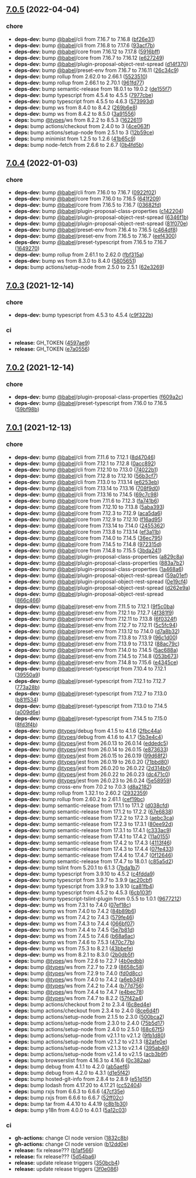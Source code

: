 ## [7.0.5](https://github.com/killtheliterate/observable-socket/compare/v7.0.4...v7.0.5) (2022-04-04)


### chore

* **deps-dev:** bump [@babel](https://github.com/babel)/cli from 7.16.7 to 7.16.8 ([bf26e31](https://github.com/killtheliterate/observable-socket/commit/bf26e31c1db5334100d49942b9902fc108e22641))
* **deps-dev:** bump [@babel](https://github.com/babel)/cli from 7.16.8 to 7.17.6 ([93acf7b](https://github.com/killtheliterate/observable-socket/commit/93acf7b075efb002e91424ad243188ad5be66dd1))
* **deps-dev:** bump [@babel](https://github.com/babel)/core from 7.16.12 to 7.17.8 ([5916bff](https://github.com/killtheliterate/observable-socket/commit/5916bffa3ed07eb214bfcd9329b5c14bf9abe397))
* **deps-dev:** bump [@babel](https://github.com/babel)/core from 7.16.7 to 7.16.12 ([e627249](https://github.com/killtheliterate/observable-socket/commit/e62724919254c34ff300f0ee70eb6eaebf44b910))
* **deps-dev:** bump [@babel](https://github.com/babel)/plugin-proposal-object-rest-spread ([d14f370](https://github.com/killtheliterate/observable-socket/commit/d14f370d025257b41dbecc85d060bb735dd16366))
* **deps-dev:** bump [@babel](https://github.com/babel)/preset-env from 7.16.7 to 7.16.11 ([26c34c9](https://github.com/killtheliterate/observable-socket/commit/26c34c920247c2870e9701f3fb1a1822ed1337c9))
* **deps-dev:** bump rollup from 2.62.0 to 2.66.1 ([5523510](https://github.com/killtheliterate/observable-socket/commit/5523510784e5d925901b945060f1bdaf8d5c09ec))
* **deps-dev:** bump rollup from 2.66.1 to 2.70.1 ([961fd77](https://github.com/killtheliterate/observable-socket/commit/961fd777479ba064c10a8108a0431c42d1a3976a))
* **deps-dev:** bump semantic-release from 18.0.1 to 19.0.2 ([de155f7](https://github.com/killtheliterate/observable-socket/commit/de155f7e6d31abb3025a8306a3bce734c1dc2c8d))
* **deps-dev:** bump typescript from 4.5.4 to 4.5.5 ([7977cbe](https://github.com/killtheliterate/observable-socket/commit/7977cbe6abae9529c59b950b8648b05f37796324))
* **deps-dev:** bump typescript from 4.5.5 to 4.6.3 ([573993d](https://github.com/killtheliterate/observable-socket/commit/573993d99f3acae13f37a94038f984a9c372bda2))
* **deps-dev:** bump ws from 8.4.0 to 8.4.2 ([269b6e8](https://github.com/killtheliterate/observable-socket/commit/269b6e84d0d0a1391056a63fe85879845fdf26e6))
* **deps-dev:** bump ws from 8.4.2 to 8.5.0 ([3a91556](https://github.com/killtheliterate/observable-socket/commit/3a915568460946acb9a669a09f7a38db4c5bc490))
* **deps:** bump [@types](https://github.com/types)/ws from 8.2.2 to 8.5.3 ([1622611](https://github.com/killtheliterate/observable-socket/commit/1622611a1d37607ee48339bccec593d2e510928c))
* **deps:** bump actions/checkout from 2.4.0 to 3 ([4ce063f](https://github.com/killtheliterate/observable-socket/commit/4ce063f78229694f0cf8722a4ebf7ef436cbd129))
* **deps:** bump actions/setup-node from 2.5.1 to 3 ([12b59ce](https://github.com/killtheliterate/observable-socket/commit/12b59ce3c338b2100558e0973d2566bbd95ff2f0))
* **deps:** bump minimist from 1.2.5 to 1.2.6 ([41b65c9](https://github.com/killtheliterate/observable-socket/commit/41b65c9f0c30d9a55c98653a12e6e733b5addd44))
* **deps:** bump node-fetch from 2.6.6 to 2.6.7 ([0b4fd5b](https://github.com/killtheliterate/observable-socket/commit/0b4fd5b3045bdb74c5a59a6f655abae0994b5816))

## [7.0.4](https://github.com/killtheliterate/observable-socket/compare/v7.0.3...v7.0.4) (2022-01-03)


### chore

* **deps-dev:** bump [@babel](https://github.com/babel)/cli from 7.16.0 to 7.16.7 ([0922f02](https://github.com/killtheliterate/observable-socket/commit/0922f028cff7df14b78ef13094b8e21738c667e5))
* **deps-dev:** bump [@babel](https://github.com/babel)/core from 7.16.0 to 7.16.5 ([641f209](https://github.com/killtheliterate/observable-socket/commit/641f2091288f74a36d2d35bf5fbc354b49eab307))
* **deps-dev:** bump [@babel](https://github.com/babel)/core from 7.16.5 to 7.16.7 ([03682fd](https://github.com/killtheliterate/observable-socket/commit/03682fd63a1ed3aa420345ea5a2e3b94811b573c))
* **deps-dev:** bump [@babel](https://github.com/babel)/plugin-proposal-class-properties ([c142204](https://github.com/killtheliterate/observable-socket/commit/c142204b788d193beaea74b5c69461e500d9d5a7))
* **deps-dev:** bump [@babel](https://github.com/babel)/plugin-proposal-object-rest-spread ([6346f1b](https://github.com/killtheliterate/observable-socket/commit/6346f1be4447b6036edfcb1994d3459a6cd349a1))
* **deps-dev:** bump [@babel](https://github.com/babel)/plugin-proposal-object-rest-spread ([81f070e](https://github.com/killtheliterate/observable-socket/commit/81f070e20d3a1c3ef917d8ef9c4144c6a2a6d4b3))
* **deps-dev:** bump [@babel](https://github.com/babel)/preset-env from 7.16.4 to 7.16.5 ([c464df8](https://github.com/killtheliterate/observable-socket/commit/c464df868618a3a460c3b8c3fc3c2b5fef621596))
* **deps-dev:** bump [@babel](https://github.com/babel)/preset-env from 7.16.5 to 7.16.7 ([eef4300](https://github.com/killtheliterate/observable-socket/commit/eef4300e100c43efaa950919cc0d8c98fa113e4c))
* **deps-dev:** bump [@babel](https://github.com/babel)/preset-typescript from 7.16.5 to 7.16.7 ([1649270](https://github.com/killtheliterate/observable-socket/commit/164927069689f3402e8533497b9bdefb0750240f))
* **deps-dev:** bump rollup from 2.61.1 to 2.62.0 ([fbf315a](https://github.com/killtheliterate/observable-socket/commit/fbf315a242ed7c19ca9a4bfc19af0647bf53b5bb))
* **deps-dev:** bump ws from 8.3.0 to 8.4.0 ([5805651](https://github.com/killtheliterate/observable-socket/commit/5805651abf82a9244f4f0f8411d3af4ac1efd1fb))
* **deps:** bump actions/setup-node from 2.5.0 to 2.5.1 ([62e3269](https://github.com/killtheliterate/observable-socket/commit/62e3269c740f23b3816a6c0af3d1f4d2f9fd814b))

## [7.0.3](https://github.com/killtheliterate/observable-socket/compare/v7.0.2...v7.0.3) (2021-12-14)


### chore

* **deps-dev:** bump typescript from 4.5.3 to 4.5.4 ([c9f322b](https://github.com/killtheliterate/observable-socket/commit/c9f322b5c4423500be045d573dbca5aa68d74408))


### ci

* **release:** GH_TOKEN ([4597ae9](https://github.com/killtheliterate/observable-socket/commit/4597ae965253470ff9921edf26e2ae6b0b961ab5))
* **release:** GH_TOKEN ([e7a0556](https://github.com/killtheliterate/observable-socket/commit/e7a0556bdac49a4ecf15305673deb3be68c46897))

## [7.0.2](https://github.com/killtheliterate/observable-socket/compare/v7.0.1...v7.0.2) (2021-12-14)


### chore

* **deps-dev:** bump [@babel](https://github.com/babel)/plugin-proposal-class-properties ([f609a2c](https://github.com/killtheliterate/observable-socket/commit/f609a2cff4c5176d36f323567010decc0d683425))
* **deps-dev:** bump [@babel](https://github.com/babel)/preset-typescript from 7.16.0 to 7.16.5 ([59bf98b](https://github.com/killtheliterate/observable-socket/commit/59bf98b5e63af5354308c0e5bdfd76eb5bd44521))

## [7.0.1](https://github.com/killtheliterate/observable-socket/compare/v7.0.0...v7.0.1) (2021-12-13)


### chore

* **deps-dev:** bump [@babel](https://github.com/babel)/cli from 7.11.6 to 7.12.1 ([8d47046](https://github.com/killtheliterate/observable-socket/commit/8d47046fc34e9dafd1a1d0d1b7539458694308af))
* **deps-dev:** bump [@babel](https://github.com/babel)/cli from 7.12.1 to 7.12.8 ([0acc892](https://github.com/killtheliterate/observable-socket/commit/0acc892b4173961c5bf48bb9f75783c9b4a5548f))
* **deps-dev:** bump [@babel](https://github.com/babel)/cli from 7.12.10 to 7.13.0 ([74022b1](https://github.com/killtheliterate/observable-socket/commit/74022b13e890efbdd00c3c5be87c51e351bec84b))
* **deps-dev:** bump [@babel](https://github.com/babel)/cli from 7.12.8 to 7.12.10 ([56b3cf7](https://github.com/killtheliterate/observable-socket/commit/56b3cf779a85c1188c104c37d1a349cce516a913))
* **deps-dev:** bump [@babel](https://github.com/babel)/cli from 7.13.0 to 7.13.14 ([e6253eb](https://github.com/killtheliterate/observable-socket/commit/e6253eb053777b103e38f7717aaf6499c2bdaa70))
* **deps-dev:** bump [@babel](https://github.com/babel)/cli from 7.13.14 to 7.13.16 ([708f9d0](https://github.com/killtheliterate/observable-socket/commit/708f9d09e192e7f5cf357d0336e32f62714efc77))
* **deps-dev:** bump [@babel](https://github.com/babel)/cli from 7.13.16 to 7.14.5 ([69c7c98](https://github.com/killtheliterate/observable-socket/commit/69c7c988af11a8246948e5930f1f462b044f1c0b))
* **deps-dev:** bump [@babel](https://github.com/babel)/core from 7.11.6 to 7.12.3 ([fa741b6](https://github.com/killtheliterate/observable-socket/commit/fa741b6cb9933a769f05d9cd25c5669cfcbe6491))
* **deps-dev:** bump [@babel](https://github.com/babel)/core from 7.12.10 to 7.13.8 ([5aba393](https://github.com/killtheliterate/observable-socket/commit/5aba39337fa6bf7a426f09412374e1485fe79780))
* **deps-dev:** bump [@babel](https://github.com/babel)/core from 7.12.3 to 7.12.9 ([aca5da6](https://github.com/killtheliterate/observable-socket/commit/aca5da6425a5e6b0ada9ecac089bfcaac2a8f4bb))
* **deps-dev:** bump [@babel](https://github.com/babel)/core from 7.12.9 to 7.12.10 ([f16ad95](https://github.com/killtheliterate/observable-socket/commit/f16ad9598fe1be9ce0cd746cf2f6434824668c3c))
* **deps-dev:** bump [@babel](https://github.com/babel)/core from 7.13.14 to 7.14.0 ([2455362](https://github.com/killtheliterate/observable-socket/commit/24553627d835d235f8c0f04854a4af22c6e7fff9))
* **deps-dev:** bump [@babel](https://github.com/babel)/core from 7.13.8 to 7.13.14 ([ef3a11b](https://github.com/killtheliterate/observable-socket/commit/ef3a11badedecd00f58ed3aca4edf87ccc7e869e))
* **deps-dev:** bump [@babel](https://github.com/babel)/core from 7.14.0 to 7.14.5 ([36ec795](https://github.com/killtheliterate/observable-socket/commit/36ec795ec168b7f44fc8fcf3ae415901ff792929))
* **deps-dev:** bump [@babel](https://github.com/babel)/core from 7.14.5 to 7.14.8 ([972315d](https://github.com/killtheliterate/observable-socket/commit/972315d059013394e1d91e5ebb826f89ecfb5828))
* **deps-dev:** bump [@babel](https://github.com/babel)/core from 7.14.8 to 7.15.5 ([3bda241](https://github.com/killtheliterate/observable-socket/commit/3bda24106c83faace99ac2b44028b3181fc7bce3))
* **deps-dev:** bump [@babel](https://github.com/babel)/plugin-proposal-class-properties ([a829c8a](https://github.com/killtheliterate/observable-socket/commit/a829c8aff7d6db697abbf520d5cf05000ed9a24a))
* **deps-dev:** bump [@babel](https://github.com/babel)/plugin-proposal-class-properties ([883a7b2](https://github.com/killtheliterate/observable-socket/commit/883a7b2f674e00e10a3af8819987445f571b68c3))
* **deps-dev:** bump [@babel](https://github.com/babel)/plugin-proposal-class-properties ([1a468a6](https://github.com/killtheliterate/observable-socket/commit/1a468a689c78e99318f204ee084da92b6c398cf8))
* **deps-dev:** bump [@babel](https://github.com/babel)/plugin-proposal-object-rest-spread ([59a01ef](https://github.com/killtheliterate/observable-socket/commit/59a01ef1d0c554f487158681da2fc3260259c57b))
* **deps-dev:** bump [@babel](https://github.com/babel)/plugin-proposal-object-rest-spread ([0e19cf4](https://github.com/killtheliterate/observable-socket/commit/0e19cf4b594b07915d87a3ad430236fa76ab19ae))
* **deps-dev:** bump [@babel](https://github.com/babel)/plugin-proposal-object-rest-spread ([d262e9a](https://github.com/killtheliterate/observable-socket/commit/d262e9ac98a36812f69fefee0919cfc48320b395))
* **deps-dev:** bump [@babel](https://github.com/babel)/plugin-proposal-object-rest-spread ([866c466](https://github.com/killtheliterate/observable-socket/commit/866c46623dfb761c2cfed9d1f2cf0bd1621b542b))
* **deps-dev:** bump [@babel](https://github.com/babel)/preset-env from 7.11.5 to 7.12.1 ([9f5c0ba](https://github.com/killtheliterate/observable-socket/commit/9f5c0ba929cc168cf2b945a74a36d0a1611855e4))
* **deps-dev:** bump [@babel](https://github.com/babel)/preset-env from 7.12.1 to 7.12.7 ([4f381f9](https://github.com/killtheliterate/observable-socket/commit/4f381f9367e1943ded263c1d26599eabc425409e))
* **deps-dev:** bump [@babel](https://github.com/babel)/preset-env from 7.12.11 to 7.13.8 ([6f0324f](https://github.com/killtheliterate/observable-socket/commit/6f0324fda44ef7736d788f68ccaf63a40390d6ca))
* **deps-dev:** bump [@babel](https://github.com/babel)/preset-env from 7.12.7 to 7.12.11 ([5c5fc94](https://github.com/killtheliterate/observable-socket/commit/5c5fc9473b3b0761ceea811930991c8c1ad26a2f))
* **deps-dev:** bump [@babel](https://github.com/babel)/preset-env from 7.13.12 to 7.14.0 ([d7a8b32](https://github.com/killtheliterate/observable-socket/commit/d7a8b323b814a39642f265d8f5798a979f02151e))
* **deps-dev:** bump [@babel](https://github.com/babel)/preset-env from 7.13.8 to 7.13.9 ([96c1d00](https://github.com/killtheliterate/observable-socket/commit/96c1d00886e25f98b36e4b3312e05444e01741d3))
* **deps-dev:** bump [@babel](https://github.com/babel)/preset-env from 7.13.9 to 7.13.12 ([88ac79c](https://github.com/killtheliterate/observable-socket/commit/88ac79c68665bbac73c3a0a8dd5d9c43ae57e68a))
* **deps-dev:** bump [@babel](https://github.com/babel)/preset-env from 7.14.0 to 7.14.5 ([5ac688a](https://github.com/killtheliterate/observable-socket/commit/5ac688a46d8d90f66d552fd7c6d608badb24ea50))
* **deps-dev:** bump [@babel](https://github.com/babel)/preset-env from 7.14.5 to 7.14.8 ([053b673](https://github.com/killtheliterate/observable-socket/commit/053b6732ec30844ae8766b8fe287a06b7eec9482))
* **deps-dev:** bump [@babel](https://github.com/babel)/preset-env from 7.14.8 to 7.15.6 ([e4345ce](https://github.com/killtheliterate/observable-socket/commit/e4345ce484a7d33db737094884daaa95098cfcc6))
* **deps-dev:** bump [@babel](https://github.com/babel)/preset-typescript from 7.10.4 to 7.12.1 ([39550a9](https://github.com/killtheliterate/observable-socket/commit/39550a9ed61b4dcf2ce510ed911a9d97be1fc676))
* **deps-dev:** bump [@babel](https://github.com/babel)/preset-typescript from 7.12.1 to 7.12.7 ([773a28b](https://github.com/killtheliterate/observable-socket/commit/773a28be6c4e22a313d366384c7e0dbf7ff8e89f))
* **deps-dev:** bump [@babel](https://github.com/babel)/preset-typescript from 7.12.7 to 7.13.0 ([b81f534](https://github.com/killtheliterate/observable-socket/commit/b81f534772aca3025edc3b5f9872b7efeace7d55))
* **deps-dev:** bump [@babel](https://github.com/babel)/preset-typescript from 7.13.0 to 7.14.5 ([a009d6e](https://github.com/killtheliterate/observable-socket/commit/a009d6e9da3ca2cf44f69c8a3f369c881f70441e))
* **deps-dev:** bump [@babel](https://github.com/babel)/preset-typescript from 7.14.5 to 7.15.0 ([8fd3f4b](https://github.com/killtheliterate/observable-socket/commit/8fd3f4b01a6b24021005e40eec9077efbfa05d35))
* **deps-dev:** bump [@types](https://github.com/types)/debug from 4.1.5 to 4.1.6 ([2fbc44a](https://github.com/killtheliterate/observable-socket/commit/2fbc44ad0a451815bc054fbf6dc03a1db684df1a))
* **deps-dev:** bump [@types](https://github.com/types)/debug from 4.1.6 to 4.1.7 ([5b3e4c4](https://github.com/killtheliterate/observable-socket/commit/5b3e4c4c9a97387a955a6d2ac285a7cda8d1bbb8))
* **deps-dev:** bump [@types](https://github.com/types)/jest from 26.0.13 to 26.0.14 ([eddedc5](https://github.com/killtheliterate/observable-socket/commit/eddedc53adc86b9672f5998914f4873356244977))
* **deps-dev:** bump [@types](https://github.com/types)/jest from 26.0.14 to 26.0.15 ([e873633](https://github.com/killtheliterate/observable-socket/commit/e873633e404bf620930d8e8ecff8da88c869b428))
* **deps-dev:** bump [@types](https://github.com/types)/jest from 26.0.15 to 26.0.19 ([99d68f2](https://github.com/killtheliterate/observable-socket/commit/99d68f228edc461cac9feabf59096eed70315c00))
* **deps-dev:** bump [@types](https://github.com/types)/jest from 26.0.19 to 26.0.20 ([71bbd80](https://github.com/killtheliterate/observable-socket/commit/71bbd80299bd7bb66c6024db266c77277aa22b7f))
* **deps-dev:** bump [@types](https://github.com/types)/jest from 26.0.20 to 26.0.22 ([2d314b0](https://github.com/killtheliterate/observable-socket/commit/2d314b047ab30c3813ec121b2e31418d34d75b7e))
* **deps-dev:** bump [@types](https://github.com/types)/jest from 26.0.22 to 26.0.23 ([dc471c0](https://github.com/killtheliterate/observable-socket/commit/dc471c07bea258440bc27d881252b343bbf5565f))
* **deps-dev:** bump [@types](https://github.com/types)/jest from 26.0.23 to 26.0.24 ([5e58959](https://github.com/killtheliterate/observable-socket/commit/5e58959c06e77bf469f883d0e314217048aa8d13))
* **deps-dev:** bump cross-env from 7.0.2 to 7.0.3 ([d8a2182](https://github.com/killtheliterate/observable-socket/commit/d8a21828bca89e8b1502899c8a40f72b25358454))
* **deps-dev:** bump rollup from 1.32.1 to 2.60.2 ([2932359](https://github.com/killtheliterate/observable-socket/commit/29323598bf2806e65988713cda7d440701044958))
* **deps-dev:** bump rollup from 2.60.2 to 2.61.1 ([cef19bc](https://github.com/killtheliterate/observable-socket/commit/cef19bcdd7bffa649bb04543646cade90fd109dc))
* **deps-dev:** bump semantic-release from 17.1.1 to 17.1.2 ([d038cfd](https://github.com/killtheliterate/observable-socket/commit/d038cfdc1c05bdbb64d8e601b97034bca2a19eee))
* **deps-dev:** bump semantic-release from 17.1.2 to 17.2.2 ([67e6838](https://github.com/killtheliterate/observable-socket/commit/67e68386f7afef476e312266e0d1443efb3bc0a8))
* **deps-dev:** bump semantic-release from 17.2.2 to 17.2.3 ([aebc3ca](https://github.com/killtheliterate/observable-socket/commit/aebc3cadb6064346581775a45bcdd5c0a8dd6b15))
* **deps-dev:** bump semantic-release from 17.2.3 to 17.3.1 ([80ee92d](https://github.com/killtheliterate/observable-socket/commit/80ee92d0d0565ac6b7299051fedea7623750fd0b))
* **deps-dev:** bump semantic-release from 17.3.1 to 17.4.1 ([c333ac9](https://github.com/killtheliterate/observable-socket/commit/c333ac9f251edb1c86763f452d504a5401183c1f))
* **deps-dev:** bump semantic-release from 17.4.1 to 17.4.2 ([11a0155](https://github.com/killtheliterate/observable-socket/commit/11a01553535e1da34cda058a60ef263e562cb344))
* **deps-dev:** bump semantic-release from 17.4.2 to 17.4.3 ([4113f46](https://github.com/killtheliterate/observable-socket/commit/4113f46c96dd628c4bf03fafb34508fcd6f18451))
* **deps-dev:** bump semantic-release from 17.4.3 to 17.4.4 ([07fe433](https://github.com/killtheliterate/observable-socket/commit/07fe433cae5df1fbab1324e580a6d9a2f9d6490d))
* **deps-dev:** bump semantic-release from 17.4.4 to 17.4.7 ([0f12646](https://github.com/killtheliterate/observable-socket/commit/0f126469c3adb949001fabea8c46891b96648bea))
* **deps-dev:** bump semantic-release from 17.4.7 to 18.0.1 ([c85a5d2](https://github.com/killtheliterate/observable-socket/commit/c85a5d27db63b271ad85083c743905b8bab9577e))
* **deps-dev:** bump tslint from 5.20.1 to 6.1.3 ([7bda1b7](https://github.com/killtheliterate/observable-socket/commit/7bda1b78a5b2730c9149f55e0a30b5dd42900500))
* **deps-dev:** bump typescript from 3.9.10 to 4.5.2 ([c4fdda9](https://github.com/killtheliterate/observable-socket/commit/c4fdda997f173c4e8d94d6bf78af52b80de4bdcf))
* **deps-dev:** bump typescript from 3.9.7 to 3.9.9 ([ac20cbf](https://github.com/killtheliterate/observable-socket/commit/ac20cbff7a7db53b29fffc8a4a97f0fab4f0a062))
* **deps-dev:** bump typescript from 3.9.9 to 3.9.10 ([ca81fb4](https://github.com/killtheliterate/observable-socket/commit/ca81fb4a574bc31cc9cfdf6f760ab2eb7d7e792a))
* **deps-dev:** bump typescript from 4.5.2 to 4.5.3 ([6cb103f](https://github.com/killtheliterate/observable-socket/commit/6cb103f1f0ece9e89020da644ac5c7a68b498ef8))
* **deps-dev:** bump typescript-tslint-plugin from 0.5.5 to 1.0.1 ([9677212](https://github.com/killtheliterate/observable-socket/commit/96772123a675d363684fa2577e0baca6a0adfea4))
* **deps-dev:** bump ws from 7.3.1 to 7.4.0 ([07ef18c](https://github.com/killtheliterate/observable-socket/commit/07ef18c06928dd5254c61b1faf707f29fbef1554))
* **deps-dev:** bump ws from 7.4.0 to 7.4.2 ([84b89b6](https://github.com/killtheliterate/observable-socket/commit/84b89b6d989ccdaa58fe626a3d26fdba04aab18d))
* **deps-dev:** bump ws from 7.4.2 to 7.4.3 ([579fe46](https://github.com/killtheliterate/observable-socket/commit/579fe46172a94543c81d81f69538e4fb31964cec))
* **deps-dev:** bump ws from 7.4.3 to 7.4.4 ([066bf07](https://github.com/killtheliterate/observable-socket/commit/066bf074e53f0f05fdcad07779654ff886b49bd3))
* **deps-dev:** bump ws from 7.4.4 to 7.4.5 ([5e7b81d](https://github.com/killtheliterate/observable-socket/commit/5e7b81dd364f73940dfc0f8472b1312fadcba327))
* **deps-dev:** bump ws from 7.4.5 to 7.4.6 ([b68a6ac](https://github.com/killtheliterate/observable-socket/commit/b68a6acabbfb78e799912ef5fbb4577588fdcbba))
* **deps-dev:** bump ws from 7.4.6 to 7.5.3 ([470c77b](https://github.com/killtheliterate/observable-socket/commit/470c77b3d77cfdb715c380d071d4e040dfe1fd26))
* **deps-dev:** bump ws from 7.5.3 to 8.2.1 ([43bbefe](https://github.com/killtheliterate/observable-socket/commit/43bbefe5567eae927beb404300bea90aa2f7467e))
* **deps-dev:** bump ws from 8.2.1 to 8.3.0 ([2b0db5f](https://github.com/killtheliterate/observable-socket/commit/2b0db5f8c4f1086d73330f4950adede8d78e82a1))
* **deps:** bump [@types](https://github.com/types)/ws from 7.2.6 to 7.2.7 ([4b0edbb](https://github.com/killtheliterate/observable-socket/commit/4b0edbbe3bd1b27db7edb3a3824e02f6dcf71012))
* **deps:** bump [@types](https://github.com/types)/ws from 7.2.7 to 7.2.9 ([8658c58](https://github.com/killtheliterate/observable-socket/commit/8658c586110830e0e02f940038110fd7b7359031))
* **deps:** bump [@types](https://github.com/types)/ws from 7.2.9 to 7.4.0 ([fd0d8cc](https://github.com/killtheliterate/observable-socket/commit/fd0d8ccaa4630cfa0500de84bc273c40692408e2))
* **deps:** bump [@types](https://github.com/types)/ws from 7.4.0 to 7.4.2 ([a6eb349](https://github.com/killtheliterate/observable-socket/commit/a6eb34989f5bb623cc84eb617b9fbfbdc2c3e5e1))
* **deps:** bump [@types](https://github.com/types)/ws from 7.4.2 to 7.4.4 ([b77d756](https://github.com/killtheliterate/observable-socket/commit/b77d756a011d8d7108c2fad871e6ee6f61c86088))
* **deps:** bump [@types](https://github.com/types)/ws from 7.4.4 to 7.4.7 ([e4bec78](https://github.com/killtheliterate/observable-socket/commit/e4bec78f941c2927d29881638039222755049c2a))
* **deps:** bump [@types](https://github.com/types)/ws from 7.4.7 to 8.2.2 ([57f42a4](https://github.com/killtheliterate/observable-socket/commit/57f42a497a1ef2773b93258c7b4c06938c623d8b))
* **deps:** bump actions/checkout from 2 to 2.3.4 ([6c8ed4e](https://github.com/killtheliterate/observable-socket/commit/6c8ed4e2bfeab9d034cb89b7992d5cad4e75a7ca))
* **deps:** bump actions/checkout from 2.3.4 to 2.4.0 ([8ce6d4f](https://github.com/killtheliterate/observable-socket/commit/8ce6d4fd54379f2206a9777c2f67d0bb1c021aaf))
* **deps:** bump actions/setup-node from 2.1.5 to 2.3.0 ([500bca2](https://github.com/killtheliterate/observable-socket/commit/500bca2cff89f7edea16ea81b097fa88c1e9cb8e))
* **deps:** bump actions/setup-node from 2.3.0 to 2.4.0 ([75b5d17](https://github.com/killtheliterate/observable-socket/commit/75b5d178f73fe8284c22d74b46b0b9032789e5c5))
* **deps:** bump actions/setup-node from 2.4.0 to 2.5.0 ([68c67f5](https://github.com/killtheliterate/observable-socket/commit/68c67f5f4191582292817d4f273e38c98264c5ec))
* **deps:** bump actions/setup-node from v2.1.1 to v2.1.2 ([9fb1d80](https://github.com/killtheliterate/observable-socket/commit/9fb1d80448106554fe878b7e1aa7bbe5be76e93c))
* **deps:** bump actions/setup-node from v2.1.2 to v2.1.3 ([82afe0e](https://github.com/killtheliterate/observable-socket/commit/82afe0ec009d900c7048a28d81537f769d912b81))
* **deps:** bump actions/setup-node from v2.1.3 to v2.1.4 ([395ab40](https://github.com/killtheliterate/observable-socket/commit/395ab40b6c162ee6eea9319f61ea49e42a23cda7))
* **deps:** bump actions/setup-node from v2.1.4 to v2.1.5 ([acb3b9f](https://github.com/killtheliterate/observable-socket/commit/acb3b9fb5111cedcfc87fe81a08c8d2edd2ba29b))
* **deps:** bump browserslist from 4.16.3 to 4.16.6 ([0c382aa](https://github.com/killtheliterate/observable-socket/commit/0c382aad17f0a3fe4a53f828ceaa76a50f7abf88))
* **deps:** bump debug from 4.1.1 to 4.2.0 ([ab5aef6](https://github.com/killtheliterate/observable-socket/commit/ab5aef63db2db4cb354a72776a5f13c28adf3ad6))
* **deps:** bump debug from 4.2.0 to 4.3.1 ([d1e5f42](https://github.com/killtheliterate/observable-socket/commit/d1e5f426cdac239ffd06b92375978d69c08d93c2))
* **deps:** bump hosted-git-info from 2.8.4 to 2.8.9 ([e51d15f](https://github.com/killtheliterate/observable-socket/commit/e51d15ff95841e9ef4591345b0496a9a37cba0f9))
* **deps:** bump lodash from 4.17.20 to 4.17.21 ([cc52404](https://github.com/killtheliterate/observable-socket/commit/cc524041f092f033cf93b508bf9189f5e1d359ef))
* **deps:** bump rxjs from 6.6.3 to 6.6.6 ([47cf35e](https://github.com/killtheliterate/observable-socket/commit/47cf35e56abbf192cead4f099040ba95d5fee114))
* **deps:** bump rxjs from 6.6.6 to 6.6.7 ([52ff02c](https://github.com/killtheliterate/observable-socket/commit/52ff02c5edaa54361a20039bda177edacc4850fe))
* **deps:** bump tar from 4.4.10 to 4.4.19 ([c8b1b30](https://github.com/killtheliterate/observable-socket/commit/c8b1b303ec38f37d0d63599808e27943ad752224))
* **deps:** bump y18n from 4.0.0 to 4.0.1 ([5a12c03](https://github.com/killtheliterate/observable-socket/commit/5a12c0361cd170be28a86a597a1b933a62fae8e8))


### ci

* **gh-actions:** change CI node version ([1832c8b](https://github.com/killtheliterate/observable-socket/commit/1832c8b32da0931c4fe6bfa3bb7d7ac7a8e7d7bc))
* **gh-actions:** change CI node version ([b12dd0e](https://github.com/killtheliterate/observable-socket/commit/b12dd0ed5eb2f54785c7e37bd95c104bd535a973))
* **release:** fix release??? ([b1af566](https://github.com/killtheliterate/observable-socket/commit/b1af5661a7c59026219ad06ffe2e1fb70da5f6ae))
* **release:** fix release??? ([5d54ba6](https://github.com/killtheliterate/observable-socket/commit/5d54ba69da5182c3fb66feac753daf3fd64dfb1b))
* **release:** update release triggers ([350bcb4](https://github.com/killtheliterate/observable-socket/commit/350bcb45acab1f7974f5222dca7e84b073e26ccd))
* **release:** update release triggers ([3f0e086](https://github.com/killtheliterate/observable-socket/commit/3f0e0869685a538d4e65f1c829cf804b40028505))
